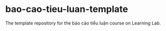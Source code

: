 # bao-cao-tieu-luan-template
The template repository for the báo cáo tiểu luận  course on Learning Lab.
